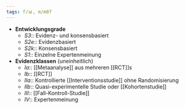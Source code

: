```yaml
---
tags: f/📊, m/m07
---
```

- **Entwicklungsgrade**
	- *S3*:: Evidenz- und konsensbasiert
	- *S2e*:: Evidenzbasiert
	- *S2k*:: Konsensbasiert
	- *S1*:: Einzelne Expertenmeinung
- **Evidenzklassen** (uneinheitlich)
	- *Ia*:: [[Metaanalyse]] aus mehreren [[RCT]]s
	- *Ib*:: [[RCT]]
	- *IIa*:: Kontrollierte [[Interventionsstudie]] ohne Randomisierung
	- *IIb*:: Quasi-experimentelle Studie oder [[Kohortenstudie]]
	- *III*:: [[Fall-Kontroll-Studie]]
	- *IV*:: Expertenmeinung